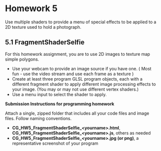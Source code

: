 # Homework 5
Use multiple shaders to provide a menu of special effects to be applied to a 2D texture used to hold a photograph.
## 5.1 FragmentShaderSelfie
For this homework assignment, you are to use 2D images to texture map simple polygons.

- Use your webcam to provide an image source if you have one. ( Most fun - use the video stream and use each frame as a texture )
- Create at least three program GLSL program objects, each with a different fragment shader to apply different image processing effects to your image. (You may or may not use different vertex shaders.)
- Use a menu input to select the shader to apply.

**Submission Instructions for programming homework**

Attach a single, zipped folder that includes all your code files and image files.  Follow naming conventions.

- **CG_HW5_FragmentShaderSelfie_&lt;yourname>.html**, **CG_HW5_FragmentShaderSelfie_&lt;yourname>.js**, others as needed
- **CG_HW5_FragmentShaderSelfie_&lt;yourname>.jpg (or png)**, a representative screenshot of your program
